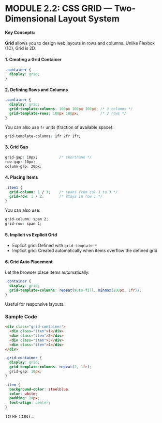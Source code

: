 # MODULE 2.2: CSS GRID — Two-Dimensional Layout System

#### Key Concepts:

**Grid** allows you to design web layouts in rows and columns. Unlike Flexbox (1D), Grid is 2D.

#### 1. Creating a Grid Container

```css
.container {
  display: grid;
}
```

#### 2. Defining Rows and Columns

```css
.container {
  display: grid;
  grid-template-columns: 100px 100px 100px; /* 3 columns */
  grid-template-rows: 100px 100px;          /* 2 rows */
}
```

You can also use `fr` units (fraction of available space):

```css
grid-template-columns: 1fr 2fr 1fr;
```

#### 3. Grid Gap

```css
grid-gap: 10px;          /* shorthand */
row-gap: 10px;
column-gap: 20px;
```

#### 4. Placing Items

```css
.item1 {
  grid-column: 1 / 3;    /* spans from col 1 to 3 */
  grid-row: 1 / 2;       /* stays in row 1 */
}
```

You can also use:

```css
grid-column: span 2;
grid-row: span 1;
```

#### 5. Implicit vs Explicit Grid

* Explicit grid: Defined with `grid-template-*`
* Implicit grid: Created automatically when items overflow the defined grid

#### 6. Grid Auto Placement

Let the browser place items automatically:

```css
.container {
  display: grid;
  grid-template-columns: repeat(auto-fill, minmax(200px, 1fr));
}
```

Useful for responsive layouts.


### Sample Code

```html
<div class="grid-container">
  <div class="item">1</div>
  <div class="item">2</div>
  <div class="item">3</div>
  <div class="item">4</div>
</div>
```

```css
.grid-container {
  display: grid;
  grid-template-columns: repeat(2, 1fr);
  grid-gap: 10px;
}

.item {
  background-color: steelblue;
  color: white;
  padding: 20px;
  text-align: center;
}
```

<footer>TO BE CONT...</footer>
